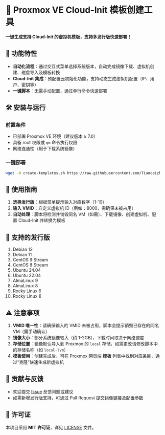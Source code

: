 # 🚀 Proxmox VE Cloud-Init 模板创建工具  
**一键生成支持 Cloud-Init 的虚拟机模板，支持多发行版快速部署！**  


## 📖 功能特性  
- **自动化流程**：通过交互式菜单选择系统版本，自动完成镜像下载、虚拟机创建、磁盘导入及模板转换  
- **Cloud-Init 集成**：预配置云初始化功能，支持动态生成虚拟机配置（IP、用户、密钥等）  
- **一键脚本**：无需手动配置，通过单行命令快速部署  


## 🛠️ 安装与运行  
### 前置条件  
- 已部署 Proxmox VE 环境（建议版本 ≥ 7.0）  
- 具备 root 权限或 `qm` 命令执行权限  
- 网络连通性（用于下载系统镜像）  

### 一键部署  
```bash  
wget -O create-templates.sh https://raw.githubusercontent.com/Tiancaizhi9098/Proxmox-VE-OS-Template/main/create-templates.sh && chmod +x create-templates.sh && ./create-templates.sh  
```  


## 🚀 使用指南  
1. **选择发行版**：根据菜单提示输入对应数字（1-10）  
2. **输入 VMID**：自定义虚拟机 ID（例如：8000，需确保未被占用）  
3. **自动处理**：脚本将检测并销毁同名 VM（如需）、下载镜像、创建虚拟机、配置 Cloud-Init 并转换为模板  


## 📜 支持的发行版  
1. Debian 12
2. Debian 11
3. CentOS 9 Stream
4. CentOS 8 Stream
5. Ubuntu 24.04
6. Ubuntu 22.04
7. AlmaLinux 9
8. AlmaLinux 8
9. Rocky Linux 9
10. Rocky Linux 8

## ⚠️ 注意事项  
1. **VMID 唯一性**：请确保输入的 VMID 未被占用，脚本会提示销毁已存在的同名 VM（需手动确认）  
2. **镜像大小**：部分系统镜像较大（约 1-2GB），下载时间取决于网络速度  
3. **存储位置**：镜像默认导入到 Proxmox 的 `local` 存储，如需更改请修改脚本中的存储名称（如 `local-lvm`）  
4. **模板使用**：创建完成后，可在 Proxmox 网页端 **模板** 列表中找到对应条目，通过“克隆”快速生成新虚拟机  


## 🤝 贡献与反馈  
- 欢迎提交 [Issue](https://github.com/Tiancaizhi9098/Proxmox-VE-OS-Template/issues) 反馈问题或建议  
- 如需新增发行版支持，可通过 Pull Request 提交镜像链接及配置参数  


## 📄 许可证  
本项目采用 **MIT 许可证**，详见 [LICENSE](LICENSE) 文件。  
